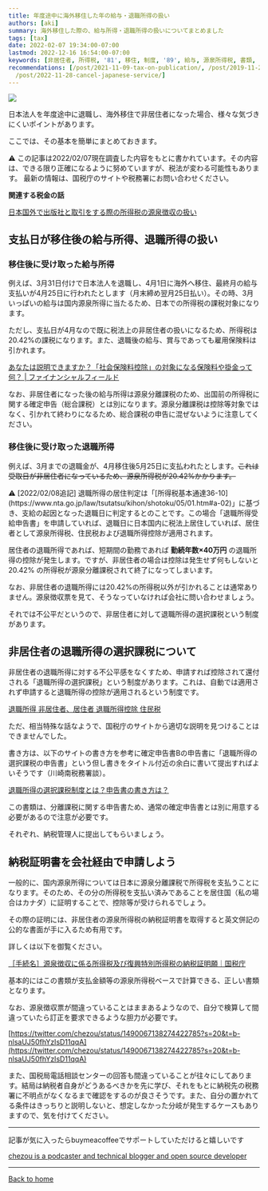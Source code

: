 ```yaml
---
title: 年度途中に海外移住した年の給与・退職所得の扱い
authors: [aki]
summary: 海外移住した際の、給与所得・退職所得の扱いについてまとめました
tags: [tax]
date: 2022-02-07 19:34:00-07:00
lastmod: 2022-12-16 16:54:00-07:00
keywords: [非居住者, 所得税, '81', 移住, 制度, '89', 給与, 源泉所得税, 書類, 国税庁]
recommendations: [/post/2021-11-09-tax-on-publication/, /post/2019-11-29-mecab-python3/,
  /post/2022-11-28-cancel-japanese-service/]
---
```


![](https://images.unsplash.com/photo-1598432439250-0330f9130e14?ixlib=rb-1.2.1&q=85&fm=jpg&crop=entropy&cs=srgb)

日本法人を年度途中に退職し、海外移住で非居住者になった場合、様々な気づきにくいポイントがあります。

ここでは、その基本を簡単にまとめておきます。

<aside>
⚠️ この記事は2022/02/07現在調査した内容をもとに書かれています。その内容は、できる限り正確になるように努めていますが、税法が変わる可能性もあります。
最新の情報は、国税庁のサイトや税務署にお問い合わせください。

</aside>

**関連する税金の話**

[日本国外で出版社と取引をする際の所得税の源泉徴収の扱い](%E6%97%A5%E6%9C%AC%E5%9B%BD%E5%A4%96%E3%81%A7%E5%87%BA%E7%89%88%E7%A4%BE%E3%81%A8%E5%8F%96%E5%BC%95%E3%82%92%E3%81%99%E3%82%8B%E9%9A%9B%E3%81%AE%E6%89%80%E5%BE%97%E7%A8%8E%E3%81%AE%E6%BA%90%E6%B3%89%E5%BE%B4%E5%8F%8E%E3%81%AE%E6%89%B1%E3%81%84%201374527218e54b518a08819c47a679fc.md)

## 支払日が移住後の給与所得、退職所得の扱い

### 移住後に受け取った給与所得

例えば、3月31日付けで日本法人を退職し、4月1日に海外へ移住、最終月の給与支払いが4月25日に行われたとします（月末締め翌月25日払い）。その時、3月いっぱいの給与は国内源泉所得に当たるため、日本での所得税の課税対象になります。

ただし、支払日が4月なので既に税法上の非居住者の扱いになるため、所得税は20.42%の課税になります。また、退職後の給与、賞与であっても雇用保険料は引かれます。

[あなたは説明できますか？「社会保険料控除」の対象になる保険料や掛金って何？ | ファイナンシャルフィールド](https://financial-field.com/tax/entry-36124#:~:text=%E7%B5%A6%E4%B8%8E%E3%81%8B%E3%82%89%E5%BC%95%E3%81%8B%E3%82%8C%E3%80%81%E5%A4%B1%E6%A5%AD,%E3%81%AE%E5%AF%BE%E8%B1%A1%E3%81%AB%E3%81%AA%E3%82%8A%E3%81%BE%E3%81%99%E3%80%82)

なお、非居住者になった後の給与所得は源泉分離課税のため、出国前の所得税に関する確定申告（総合課税）とは別になります。源泉分離課税は控除等対象ではなく、引かれて終わりになるため、総合課税の申告に混ぜないように注意してください。

### 移住後に受け取った退職所得

例えば、3月までの退職金が、4月移住後5月25日に支払われたとします。~~これは受取日が非居住者になっているため、源泉所得税が20.42%かかります。~~ 

<aside>
⚠️ [2022/02/08追記]
退職所得の居住判定は「[所得税基本通達36-10](https://www.nta.go.jp/law/tsutatsu/kihon/shotoku/05/01.htm#a-02)」に基づき、支給の起因となった退職日に判定するとのことです。この場合「退職所得受給申告書」を申請していれば、退職日に日本国内に税法上居住していれば、居住者として源泉所得税、住民税および退職所得控除が適用されます。

</aside>

居住者の退職所得であれば、短期間の勤務であれば **勤続年数×40万円** の退職所得の控除が発生します。ですが、非居住者の場合は控除は発生せず何もしないと 20.42% の所得税が源泉分離課税されて終了になってしまいます。

なお、非居住者の退職所得には20.42%の所得税以外が引かれることは通常ありません。源泉徴収票を見て、そうなっていなければ会社に問い合わせましょう。

それでは不公平だというので、非居住者に対して退職所得の選択課税という制度があります。

## 非居住者の退職所得の選択課税について

非居住者の退職所得に対する不公平感をなくすため、申請すれば控除されて還付される「退職所得の選択課税」という制度があります。これは、自動では適用されず申請すると退職所得の控除が適用されるという制度です。

[退職所得 非居住者、居住者 退職所得控除 住民税](https://attax-kokusai.com/post-881/)

ただ、相当特殊な話なようで、国税庁のサイトから適切な説明を見つけることはできませんでした。

書き方は、以下のサイトの書き方を参考に確定申告書Bの申告書に「退職所得の選択課税の申告書」という但し書きをタイトル付近の余白に書いて提出すればよいそうです（川崎南税務署談）。

[退職所得の選択課税制度とは？申告書の書き方は？](https://xn--eckp2gx44oowhnv2btff.com/2017/taisyoku_sentakukazei/)

この書類は、分離課税に関する申告書ため、通常の確定申告書とは別に用意する必要があるので注意が必要です。

それぞれ、納税管理人に提出してもらいましょう。

## 納税証明書を会社経由で申請しよう

一般的に、国内源泉所得については日本に源泉分離課税で所得税を支払うことになります。そのため、その分の所得税を支払い済みであることを居住国（私の場合はカナダ）に証明することで、控除等が受けられるでしょう。

その際の証明には、非居住者の源泉所得税の納税証明書を取得すると英文併記の公的な書面が手に入るため有用です。

詳しくは以下を御覧ください。

[［手続名］源泉徴収に係る所得税及び復興特別所得税の納税証明願｜国税庁](https://www.nta.go.jp/taxes/tetsuzuki/shinsei/annai/gensen/annai/1648_31.htm)

基本的にはこの書類が支払金額等の源泉所得税ベースで計算できる、正しい書類となります。

なお、源泉徴収票が間違っていることはままあるようなので、自分で検算して間違っていたら訂正を要求できるような胆力が必要です。

[https://twitter.com/chezou/status/1490067138274422785?s=20&t=b-nlsaUJ50fhYzIsD11qqA](https://twitter.com/chezou/status/1490067138274422785?s=20&t=b-nlsaUJ50fhYzIsD11qqA)

また、国税局電話相談センターの回答も間違っていることが往々にしてあります。結局は納税者自身がどうあるべきかを先に学び、それをもとに納税先の税務署に不明点がなくなるまで確認をするのが良さそうです。また、自分の置かれてる条件はきっちりと説明しないと、想定しなかった分岐が発生するケースもありますので、気を付けてください。

---

記事が気に入ったらbuymeacoffeeでサポートしていただけると嬉しいです

[chezou is a podcaster and technical blogger and open source developer](https://www.buymeacoffee.com/chezou)

---

[Back to home](https://memo.chezo.uno/)
